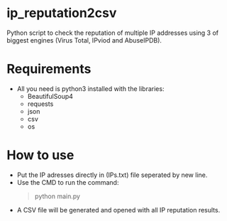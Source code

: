 # ip_reputation2csv
Python script to check the reputation of multiple IP addresses using 3 of biggest engines (Virus Total, IPviod and AbuseIPDB).

# Requirements
- All you need is python3 installed with the libraries:
  + BeautifulSoup4
  + requests
  + json
  + csv
  + os

# How to use
- Put the IP adresses directly in (IPs.txt) file seperated by new line.
- Use the CMD to run the command:
  > python main.py 
- A CSV file will be generated and opened with all IP reputation results.
